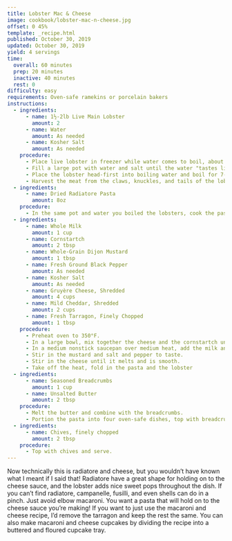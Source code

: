 ```yaml
---
title: Lobster Mac & Cheese
image: cookbook/lobster-mac-n-cheese.jpg
offset: 0 45%
template: _recipe.html
published: October 30, 2019
updated: October 30, 2019
yield: 4 servings
time:
  overall: 60 minutes
  prep: 20 minutes
  inactive: 40 minutes
  rest: 0
difficulty: easy
requirements: Oven-safe ramekins or porcelain bakers
instructions:
  - ingredients:
      - name: 1½-2lb Live Main Lobster
        amount: 2
      - name: Water
        amount: As needed
      - name: Kosher Salt
        amount: As needed
    procedure:
      - Place live lobster in freezer while water comes to boil, about 15-20 minutes
      - Fill a large pot with water and salt until the water "tastes like the sea" and bring to a boil
      - Place the lobster head-first into boiling water and boil for 7-8 minutes for 1½lb lobsters, 8-10 minutes for 2lb lobsters. Slightly under-cooking the lobster here is okay as we'll be baking it later.
      - Harvest the meat from the claws, knuckles, and tails of the lobsters, and cut into equal bite-sized pieces. Set aside.
  - ingredients:
      - name: Dried Radiatore Pasta
        amount: 8oz
    procedure:
      - In the same pot and water you boiled the lobsters, cook the pasta according to the manufacturer's directions. When done, reserve about 2 cups of pasta water, drain the pasta, and set aside.
  - ingredients:
      - name: Whole Milk
        amount: 1 cup
      - name: Cornstartch
        amount: 2 tbsp
      - name: Whole-Grain Dijon Mustard
        amount: 1 tbsp
      - name: Fresh Ground Black Pepper
        amount: As needed
      - name: Kosher Salt
        amount: As needed
      - name: Gruyère Cheese, Shredded
        amount: 4 cups
      - name: Mild Cheddar, Shredded
        amount: 2 cups
      - name: Fresh Tarragon, Finely Chopped
        amount: 1 tbsp
    procedure:
      - Preheat oven to 350°F.
      - In a large bowl, mix together the cheese and the cornstartch until cheese is evenly coated.
      - In a medium nonstick saucepan over medium heat, add the milk and tarragon and bring to a boil, stirring often, and then reduce to a simmer.
      - Stir in the mustard and salt and pepper to taste.
      - Stir in the cheese until it melts and is smooth.
      - Take off the heat, fold in the pasta and the lobster
  - ingredients:
      - name: Seasoned Breadcrumbs
        amount: 1 cup
      - name: Unsalted Butter
        amount: 2 tbsp
    procedure:
      - Melt the butter and combine with the breadcrumbs.
      - Portion the pasta into four oven-safe dishes, top with breadcrumbs, and bake until golden brown on top, 15-20 minutes
  - ingredients:
      - name: Chives, finely chopped
        amount: 2 tbsp
    procedure:
      - Top with chives and serve.
---
```


Now technically this is radiatore and cheese, but you wouldn’t have known what I meant if I said that! Radiatore have a great shape for holding on to the cheese sauce, and the lobster adds nice sweet pops throughout the dish. If you can’t find radiatore, campanelle, fusilli, and even shells can do in a pinch. Just avoid elbow macaroni. You want a pasta that will hold on to the cheese sauce you’re making! If you want to just use the macaroni and cheese recipe, I’d remove the tarragon and keep the rest the same. You can also make macaroni and cheese cupcakes by dividing the recipe into a buttered and floured cupcake tray.
